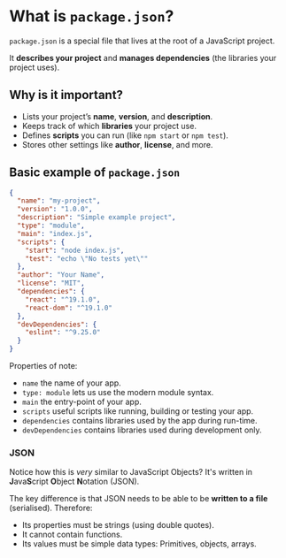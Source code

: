 # What is `package.json`?

`package.json` is a special file that lives at the root of a JavaScript project.

It **describes your project** and **manages dependencies** (the libraries your project uses).

## Why is it important?

* Lists your project’s **name**, **version**, and **description**.
* Keeps track of which **libraries** your project use.
* Defines **scripts** you can run (like `npm start` or `npm test`).
* Stores other settings like **author**, **license**, and more.

## Basic example of `package.json`

```json
{
  "name": "my-project",
  "version": "1.0.0",
  "description": "Simple example project",
  "type": "module",
  "main": "index.js",
  "scripts": {
    "start": "node index.js",
    "test": "echo \"No tests yet\""
  },
  "author": "Your Name",
  "license": "MIT",
  "dependencies": {
    "react": "^19.1.0",
    "react-dom": "^19.1.0"
  },
  "devDependencies": {
    "eslint": "^9.25.0"
  }
}
```

Properties of note:

* `name` the name of your app.
* `type: module` lets us use the modern module syntax.
* `main` the entry-point of your app.
* `scripts` useful scripts like running, building or testing your app.
* `dependencies` contains libraries used by the app during run-time.
* `devDependencies` contains libraries used during development only.

### JSON

Notice how this is _very_ similar to JavaScript Objects?
It's written in **J**ava**S**cript **O**bject **N**otation (JSON).

The key difference is that JSON needs to be able to be **written to a file** (serialised).
Therefore:

* Its properties must be strings (using double quotes).
* It cannot contain functions.
* Its values must be simple data types: Primitives, objects, arrays.
